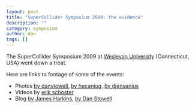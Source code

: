 ```yaml
---
layout: post
title: "SuperCollider Symposium 2009: the evidence"
description: ""
category: symposium
author: dan
tags: []
---
```

<div>The SuperCollider Symposium 2009 at <a href="http://supercollider.wesleyan.edu/">Wesleyan University</a> (Connecticut, USA) went down a treat.</div>

Here are links to footage of some of the events:

<ul>
<li>Photos <a href="http://www.flickr.com/photos/danstowell/sets/72157616657624801/">by danstowell</a>, <a href="http://www.flickr.com/search/?q=supercollider&amp;w=35237103392%40N01&amp;s=rec&amp;ss=2&amp;ct=5&amp;z=t">by hecanjog</a>, <a href="http://www.flickr.com/photos/djensenius/sets/72157616494525589/">by djensenius</a></li>
<li>Videos by <a href="http://vimeo.com/4093195">erik schoster</a></li>
<li>Blog <a href="http://www.dewdrop-world.net/words/?sectionid=2">by James Harkins</a>, <a href="http://www.mcld.co.uk/blog/blog.php?247">by Dan Stowell</a></li>
</ul>

